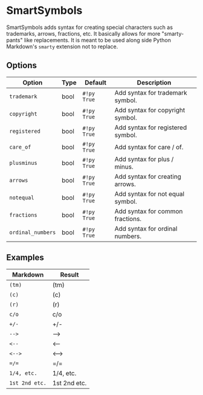 # SmartSymbols

SmartSymbols adds syntax for creating special characters such as trademarks, arrows, fractions, etc.  It basically allows for more "smarty-pants" like replacements.  It is meant to be used along side Python Markdown's `smarty` extension not to replace.

## Options

Option            | Type | Default     | Description
----------------- | ---- | ----------- |------------
`trademark`       | bool | `#!py True` | Add syntax for trademark symbol.
`copyright`       | bool | `#!py True` | Add syntax for copyright symbol.
`registered`      | bool | `#!py True` | Add syntax for registered symbol.
`care_of`         | bool | `#!py True` | Add syntax for care / of.
`plusminus`       | bool | `#!py True` | Add syntax for plus / minus.
`arrows`          | bool | `#!py True` | Add syntax for creating arrows.
`notequal`        | bool | `#!py True` | Add syntax for not equal symbol.
`fractions`       | bool | `#!py True` | Add syntax for common fractions.
`ordinal_numbers` | bool | `#!py True` | Add syntax for ordinal numbers.

## Examples

Markdown       | Result
-------------- |--------
`(tm)`         | (tm)
`(c)`          | (c)
`(r)`          | (r)
`c/o`          | c/o
`+/-`          | +/-
`-->`          | -->
`<--`          | <--
`<-->`         | <-->
`=/=`          | =/=
`1/4, etc.`    | 1/4, etc.
`1st 2nd etc.` |1st 2nd etc.
